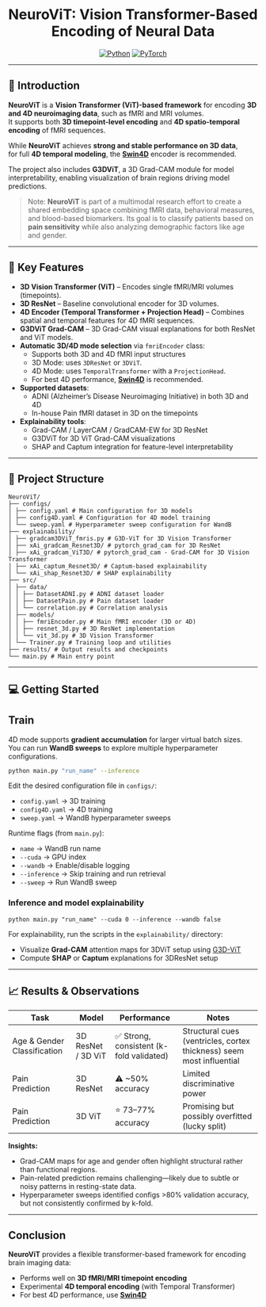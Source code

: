<div align="center">

#  NeuroViT: Vision Transformer-Based Encoding of Neural Data

<a href="https://www.python.org/"><img alt="Python" src="https://img.shields.io/badge/-Python 3.9.6-blue?style=for-the-badge&logo=python&logoColor=white"></a>
<a href="https://pytorch.org/get-started/locally/"><img alt="PyTorch" src="https://img.shields.io/badge/-PyTorch 2.4-ee4c2c?style=for-the-badge&logo=pytorch&logoColor=white"></a>

</div>

---

## 📌 Introduction
**NeuroViT** is a **Vision Transformer (ViT)-based framework** for encoding **3D and 4D neuroimaging data**, such as fMRI and MRI volumes.  
It supports both **3D timepoint-level encoding** and **4D spatio-temporal encoding** of fMRI sequences.  

While **NeuroViT** achieves **strong and stable performance on 3D data**,  
for full **4D temporal modeling**, the **[Swin4D](https://github.com/gillet-thomas/SWIN)** encoder is recommended.

The project also includes **G3DViT**, a 3D Grad-CAM module for model interpretability, enabling visualization of brain regions driving model predictions.  

> Note: **NeuroViT** is part of a multimodal research effort to create a shared embedding space combining fMRI data, behavioral measures, and blood-based biomarkers. Its goal is to classify patients based on **pain sensitivity** while also analyzing demographic factors like age and gender.

---

## 🚀 Key Features

- **3D Vision Transformer (ViT)** – Encodes single fMRI/MRI volumes (timepoints).  
- **3D ResNet** – Baseline convolutional encoder for 3D volumes.  
- **4D Encoder (Temporal Transformer + Projection Head)** – Combines spatial and temporal features for 4D fMRI sequences.  
- **G3DViT Grad-CAM** – 3D Grad-CAM visual explanations for both ResNet and ViT models.  
- **Automatic 3D/4D mode selection** via `fmriEncoder` class:  
  - Supports both 3D and 4D fMRI input structures  
  - 3D Mode: uses `3DResNet` or `3DViT`.  
  - 4D Mode: uses `TemporalTransformer` with a `ProjectionHead`.  
  - For best 4D performance, **[Swin4D](https://github.com/gillet-thomas/SWIN)** is recommended.  
- **Supported datasets**:  
  - ADNI (Alzheimer’s Disease Neuroimaging Initiative) in both 3D and 4D 
  - In-house Pain fMRI dataset in 3D on the timepoints
- **Explainability tools**:  
  - Grad-CAM / LayerCAM / GradCAM-EW for 3D ResNet  
  - G3DViT for 3D ViT Grad-CAM visualizations  
  - SHAP and Captum integration for feature-level interpretability

---

## 📁 Project Structure

```
NeuroViT/
├── configs/
│ ├── config.yaml # Main configuration for 3D models
│ ├── config4D.yaml # Configuration for 4D model training
│ └── sweep.yaml # Hyperparameter sweep configuration for WandB
├── explainability/
│ ├── gradcam3DViT_fmris.py # G3D-ViT for 3D Vision Transformer
│ ├── xAi_gradcam_Resnet3D/ # pytorch_grad_cam for 3D ResNet
│ ├── xAi_gradcam_ViT3D/ # pytorch_grad_cam - Grad-CAM for 3D Vision Transformer
│ ├── xAi_captum_Resnet3D/ # Captum-based explainability
│ └── xAi_shap_Resnet3D/ # SHAP explainability
├── src/
│ ├── data/
│ │ ├── DatasetADNI.py # ADNI dataset loader
│ │ ├── DatasetPain.py # Pain dataset loader
│ │ └── correlation.py # Correlation analysis
│ ├── models/
│ │ ├── fmriEncoder.py # Main fMRI encoder (3D or 4D)
│ │ ├── resnet_3d.py # 3D ResNet implementation
│ │ └── vit_3d.py # 3D Vision Transformer
│ └── Trainer.py # Training loop and utilities
├── results/ # Output results and checkpoints
└── main.py # Main entry point
```


---

## 💻 Getting Started

## Train

4D mode supports **gradient accumulation** for larger virtual batch sizes.  
You can run **WandB sweeps** to explore multiple hyperparameter configurations.

```bash
python main.py "run_name" --inference
```

Edit the desired configuration file in `configs/`:
- `config.yaml` → 3D training  
- `config4D.yaml` → 4D training  
- `sweep.yaml` → WandB hyperparameter sweeps  

Runtime flags (from `main.py`):
- `name` → WandB run name  
- `--cuda` → GPU index  
- `--wandb` → Enable/disable logging  
- `--inference` → Skip training and run retrieval  
- `--sweep` → Run WandB sweep  

### Inference and model explainability
```
python main.py "run_name" --cuda 0 --inference --wandb false
```

For explainability, run the scripts in the `explainability/` directory:

- Visualize **Grad-CAM** attention maps for 3DViT setup using [G3D-ViT](https://github.com/gillet-thomas/G3DViT)
- Compute **SHAP** or **Captum** explanations for 3DResNet setup  

---


## 📈 Results & Observations

| Task | Model | Performance | Notes |
|------|--------|-------------|-------|
| Age & Gender Classification | 3D ResNet / 3D ViT | ✅ Strong, consistent (k-fold validated) | Structural cues (ventricles, cortex thickness) seem most influential |
| Pain Prediction | 3D ResNet | ⚠️ ~50% accuracy | Limited discriminative power |
| Pain Prediction | 3D ViT | ⭐ 73–77% accuracy | Promising but possibly overfitted (lucky split) |

**Insights:**
- Grad-CAM maps for age and gender often highlight structural rather than functional regions.  
- Pain-related prediction remains challenging—likely due to subtle or noisy patterns in resting-state data.  
- Hyperparameter sweeps identified configs >80% validation accuracy, but not consistently confirmed by k-fold.

---

## Conclusion

**NeuroViT** provides a flexible transformer-based framework for encoding brain imaging data:

- Performs well on **3D fMRI/MRI timepoint encoding**  
- Experimental **4D temporal encoding** (with Temporal Transformer)  
- For best 4D performance, use **[Swin4D](https://github.com/gillet-thomas/SWIN)**
